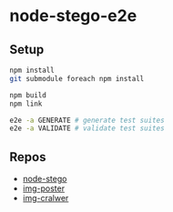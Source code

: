 # node-stego-e2e

## Setup

```bash
npm install
git submodule foreach npm install

npm build
npm link

e2e -a GENERATE # generate test suites
e2e -a VALIDATE # validate test suites
```

## Repos

- [node-stego](https://github.com/guanbinrui/node-stego)
- [img-poster](https://github.com/guanbinrui/img-poster)
- [img-cralwer](https://github.com/guanbinrui/img-crawler)
